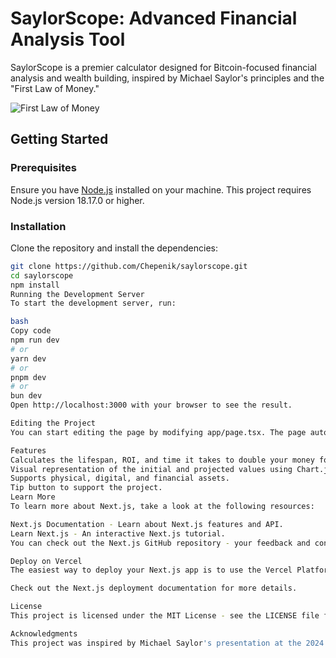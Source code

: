 # SaylorScope: Advanced Financial Analysis Tool

SaylorScope is a premier calculator designed for Bitcoin-focused financial analysis and wealth building, inspired by Michael Saylor's principles and the "First Law of Money."

![First Law of Money]('/inspiration.jpg')

## Getting Started

### Prerequisites

Ensure you have [Node.js](https://nodejs.org/en/) installed on your machine. This project requires Node.js version 18.17.0 or higher.

### Installation

Clone the repository and install the dependencies:

```bash
git clone https://github.com/Chepenik/saylorscope.git
cd saylorscope
npm install 
Running the Development Server
To start the development server, run:

bash
Copy code
npm run dev
# or
yarn dev
# or
pnpm dev
# or
bun dev
Open http://localhost:3000 with your browser to see the result.

Editing the Project
You can start editing the page by modifying app/page.tsx. The page auto-updates as you edit the file.

Features
Calculates the lifespan, ROI, and time it takes to double your money for various asset types.
Visual representation of the initial and projected values using Chart.js.
Supports physical, digital, and financial assets.
Tip button to support the project.
Learn More
To learn more about Next.js, take a look at the following resources:

Next.js Documentation - Learn about Next.js features and API.
Learn Next.js - An interactive Next.js tutorial.
You can check out the Next.js GitHub repository - your feedback and contributions are welcome!

Deploy on Vercel
The easiest way to deploy your Next.js app is to use the Vercel Platform from the creators of Next.js.

Check out the Next.js deployment documentation for more details.

License
This project is licensed under the MIT License - see the LICENSE file for details.

Acknowledgments
This project was inspired by Michael Saylor's presentation at the 2024 Bitcoin Conference in Nashville.